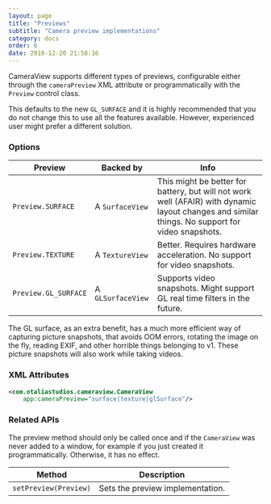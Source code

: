 ```yaml
---
layout: page
title: "Previews"
subtitle: "Camera preview implementations"
category: docs
order: 6
date: 2018-12-20 21:58:16
---
```


CameraView supports different types of previews, configurable either through the `cameraPreview` 
XML attribute or programmatically with the `Preview` control class.

This defaults to the new `GL_SURFACE` and it is highly recommended that you do not change this 
to use all the features available. However, experienced user might prefer a different solution.

### Options

|Preview|Backed by|Info|
|-------|---------|----|
|`Preview.SURFACE`|A `SurfaceView`|This might be better for battery, but will not work well (AFAIR) with dynamic layout changes and similar things. No support for video snapshots.|
|`Preview.TEXTURE`|A `TextureView`|Better. Requires hardware acceleration. No support for video snapshots.|
|`Preview.GL_SURFACE`|A `GLSurfaceView`|Supports video snapshots. Might support GL real time filters in the future.|

The GL surface, as an extra benefit, has a much more efficient way of capturing picture snapshots,
that avoids OOM errors, rotating the image on the fly, reading EXIF, and other horrible things belonging to v1.
These picture snapshots will also work while taking videos.


### XML Attributes

```xml
<com.otaliastudios.cameraview.CameraView
    app:cameraPreview="surface|texture|glSurface"/>
```

### Related APIs

The preview method should only be called once and if the `CameraView` was never added to a window,
for example if you just created it programmatically. Otherwise, it has no effect.

|Method|Description|
|------|-----------|
|`setPreview(Preview)`|Sets the preview implementation.|
